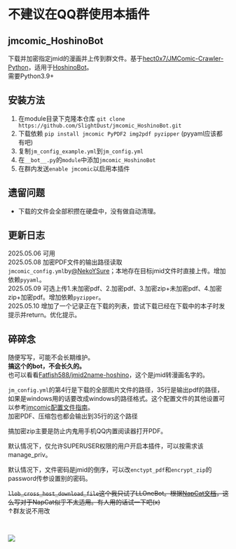 # 不建议在QQ群使用本插件


## jmcomic_HoshinoBot

下载并加密指定jmid的漫画并上传到群文件。基于[hect0x7/JMComic-Crawler-Python](https://github.com/hect0x7/JMComic-Crawler-Python)，适用于[HoshinoBot](https://github.com/Ice9Coffee/HoshinoBot)。  
需要Python3.9+

## 安装方法
1. 在module目录下克隆本仓库 `git clone https://github.com/SlightDust/jmcomic_HoshinoBot.git`
2. 下载依赖 `pip install jmcomic PyPDF2 img2pdf pyzipper`  (pyyaml应该都有吧)  
3. 复制`jm_config_example.yml`到`jm_config.yml`
4. 在`__bot__.py`的`module`中添加`jmcomic_HoshinoBot`
5. 在群内发送`enable jmcomic`以启用本插件

## 遗留问题
- 下载的文件会全部积攒在硬盘中，没有做自动清理。  

## 更新日志
2025.05.06 可用  
2025.05.08 加密PDF文件的输出路径读取`jmcomic_config.yml`by[@NekoYSure](https://github.com/NekoYSure)；本地存在目标jmid文件时直接上传。增加依赖`pyyaml`。  
2025.05.09 可选上传1.未加密pdf、2.加密pdf、3.加密zip+未加密pdf、4.加密zip+加密pdf。增加依赖`pyzipper`。  
2025.05.10 增加了一个记录正在下载的列表，尝试下载已经在下载中的本子时发提示并return。优化提示。  



## 碎碎念
随便写写，可能不会长期维护。  
**搞这个的bot，不会长久的。**  
也可以看看[Fatfish588/jmid2name-hoshino](https://github.com/Fatfish588/jmid2name-hoshino)，这个是jmid转漫画名字的。  

`jm_config.yml`的第4行是下载的全部图片文件的路径，35行是输出pdf的路径，如果是windows用的话要改成windows的路径格式。这个配置文件的其他设置可以参考[jmcomic配置文件指南](https://jmcomic.readthedocs.io/zh-cn/latest/option_file_syntax/#)。  
加密PDF、压缩包也都会输出到35行的这个路径  

搞加密zip主要是防止内鬼用手机QQ内置阅读器打开PDF。  
  
默认情况下，仅允许SUPERUSER权限的用户开启本插件，可以按需求该manage_priv。  
  
默认情况下，文件密码是jmid的倒序，可以改`enctypt_pdf`和`encrypt_zip`的password传参设置别的密码。  
  
~~`llob_cross_host_download_file`这个我只试了LLOneBot。根据[NapCat文档](https://napneko.github.io/onebot/napcat#napcat-%E8%B5%84%E6%BA%90-url-%E5%8F%82%E6%95%B0%E7%B1%BB%E5%9E%8B)，这么写对于NapCat似乎不太适用。有人用的话试一下吧(x)~~  
↑群友说不用改
    
<br>

![](https://s2.loli.net/2025/05/07/3tic9aP45MJAqGw.png)
